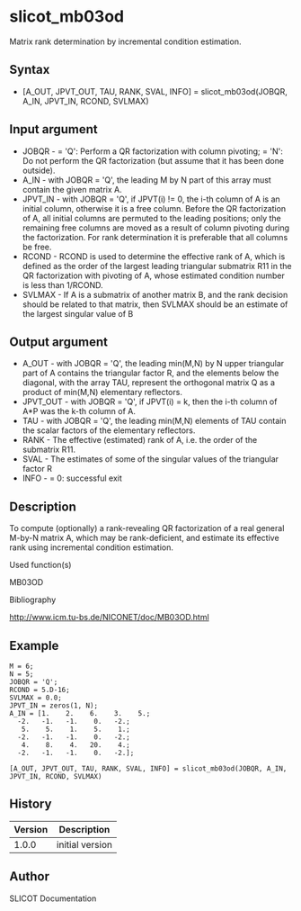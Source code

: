 

# slicot_mb03od

Matrix rank determination by incremental condition estimation.

## Syntax

- [A_OUT, JPVT_OUT, TAU, RANK, SVAL, INFO] = slicot_mb03od(JOBQR, A_IN, JPVT_IN, RCOND, SVLMAX)

## Input argument

 - JOBQR - = 'Q':  Perform a QR factorization with column pivoting; = 'N':  Do not perform the QR factorization (but assume that it has been done outside).
 - A_IN - with JOBQR = 'Q', the leading M by N part of this array must contain the given matrix A.
 - JPVT_IN - with JOBQR = 'Q', if JPVT(i) != 0, the i-th column of A is an initial column, otherwise it is a free column. Before the QR factorization of A, all initial columns are permuted to the leading positions; only the remaining free columns are moved as a result of column pivoting during the factorization.  For rank determination it is preferable that all columns be free.
 - RCOND - RCOND is used to determine the effective rank of A, which is defined as the order of the largest leading triangular submatrix R11 in the QR factorization with pivoting of A, whose estimated condition number is less than 1/RCOND.
 - SVLMAX - If A is a submatrix of another matrix B, and the rank decision should be related to that matrix, then SVLMAX should be an estimate of the largest singular value of B

## Output argument

 - A_OUT - with JOBQR = 'Q', the leading min(M,N) by N upper triangular part of A contains the triangular factor R, and the elements below the diagonal, with the array TAU, represent the orthogonal matrix Q as a product of min(M,N) elementary reflectors.
 - JPVT_OUT - with JOBQR = 'Q', if JPVT(i) = k, then the i-th column of A*P was the k-th column of A.
 - TAU - with JOBQR = 'Q', the leading min(M,N) elements of TAU contain the scalar factors of the elementary reflectors.
 - RANK - The effective (estimated) rank of A, i.e. the order of the submatrix R11.
 - SVAL - The estimates of some of the singular values of the triangular factor R
 - INFO - = 0:  successful exit

## Description


  <p>To compute (optionally) a rank-revealing QR factorization of a real general M-by-N matrix  A,  which may be rank-deficient, and estimate its effective rank using incremental condition estimation.</p>


Used function(s)

MB03OD

Bibliography

http://www.icm.tu-bs.de/NICONET/doc/MB03OD.html

## Example

```Nelson
M = 6;
N = 5;
JOBQR = 'Q';
RCOND = 5.D-16;
SVLMAX = 0.0;
JPVT_IN = zeros(1, N);
A_IN = [1.    2.    6.    3.    5.;
  -2.   -1.   -1.    0.   -2.;
   5.    5.    1.    5.    1.;
  -2.   -1.   -1.    0.   -2.;
   4.    8.    4.   20.    4.;
  -2.   -1.   -1.    0.   -2.];
 
[A_OUT, JPVT_OUT, TAU, RANK, SVAL, INFO] = slicot_mb03od(JOBQR, A_IN, JPVT_IN, RCOND, SVLMAX)
```

## History

|Version|Description|
|------|------|
|1.0.0|initial version|


## Author

SLICOT Documentation



